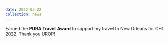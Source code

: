 ```yaml
---
date: 2022-03-22
collection: news
---
```

Earned the **PURA Travel Award** to support my travel to New Orleans for CHI 2022. Thank you UROP!